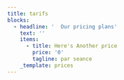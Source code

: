 ```yaml
---
title: tarifs
blocks:
  - headline: '  Our pricing plans'
    text: ''
    items:
      - title: Here's Another price
        price: '0'
        tagline: par seance
    _template: prices
---
```


